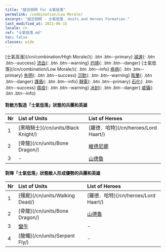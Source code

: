 ```yaml
---
title: "組合說明 for 士氣低落"
permalink: /combination/Low Morale/
excerpt: "組合說明 - 士氣低落. Units and Heroes Formation."
last_modified_at: 2021-06-15
locale: cn
ref: "士氣低落.md"
toc: false
classes: wide
---
```


  [士氣高漲](/cn/combination/High Morale/){: .btn .btn--primary} [減速](/cn/combination/Slow/){: .btn .btn--success} [流血](/cn/combination/Bleeding/){: .btn .btn--warning} [灼燒](/cn/combination/Burning/){: .btn .btn--danger} [士氣低落](/cn/combination/Low Morale/){: .btn .btn--info} [疾病](/cn/combination/Disease/){: .btn .btn--primary} [失明](/cn/combination/Blind/){: .btn .btn--success} [沉默](/cn/combination/Silence/){: .btn .btn--warning} [眩暈](/cn/combination/Stun/){: .btn .btn--danger} [護盾](/cn/combination/Shield/){: .btn .btn--info} [靜電](/cn/combination/Static/){: .btn .btn--primary} [石化](/cn/combination/Petrify/){: .btn .btn--success} [瘟疫](/cn/combination/Plague/){: .btn .btn--warning} [冰封](/cn/combination/Freeze/){: .btn .btn--danger} [威懾](/cn/combination/Deterrence/){: .btn .btn--info} 


#### 對敵方製造「士氣低落」狀態的兵團和英雄

  | Nr |  List of Units  | List of Heroes | 
  |:---|:----------------|:---------------| 
  | 1 | [黑暗騎士](/cn/units/Black Knight/) | [羅德．哈特](/cn/heroes/Lord Haart/) |
  | 2 | [骨龍](/cn/units/Bone Dragon/) | [維德尼娜](/cn/heroes/Vidomina/) |
  | 3 | - | [山德魯](/cn/heroes/Sandro/) |


#### 對陣「士氣低落」狀態敵人形成優勢的兵團和英雄

  | Nr |  List of Units  | List of Heroes | 
  |:---|:----------------|:---------------| 
  | 1 | [殭屍](/cn/units/Walking Dead/) | [羅德．哈特](/cn/heroes/Lord Haart/) |
  | 2 | [骨龍](/cn/units/Bone Dragon/) | [山德魯](/cn/heroes/Sandro/) |
  | 3 | [蠻牛](/cn/units/Gorgon/) | - |
  | 4 | [龍蠅](/cn/units/Serpent Fly/) | - |

